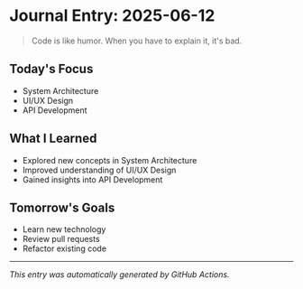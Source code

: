 # Journal Entry: 2025-06-12

> Code is like humor. When you have to explain it, it's bad.

## Today's Focus
- System Architecture
- UI/UX Design
- API Development

## What I Learned
- Explored new concepts in System Architecture
- Improved understanding of UI/UX Design
- Gained insights into API Development

## Tomorrow's Goals
- Learn new technology
- Review pull requests
- Refactor existing code

---
*This entry was automatically generated by GitHub Actions.*